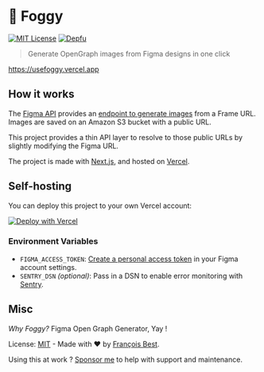 # 🌁 Foggy

[![MIT License](https://img.shields.io/github/license/47ng/cloak.svg?color=blue)](https://github.com/47ng/cloak/blob/next/LICENSE)
[![Depfu](https://badges.depfu.com/badges/9db2edf08202152d1fe7dfe8c944150b/count.svg)](https://depfu.com/github/franky47/foggy?project_id=22353)

> Generate OpenGraph images from Figma designs in one click

https://usefoggy.vercel.app

## How it works

The [Figma API](https://www.figma.com/developers/api) provides an [endpoint to generate images](https://www.figma.com/developers/api#get-images-endpoint) from a Frame URL.
Images are saved on an Amazon S3 bucket with a public URL.

This project provides a thin API layer to resolve to those public URLs
by slightly modifying the Figma URL.

The project is made with [Next.js](https://nextjs.org/), and hosted on [Vercel](https://vercel.com).

## Self-hosting

You can deploy this project to your own Vercel account:

[![Deploy with Vercel](https://vercel.com/button)](https://vercel.com/new/git/external?repository-url=https%3A%2F%2Fgithub.com%2Ffranky47%2Ffoggy&env=FIGMA_ACCESS_TOKEN&envDescription=Create%20a%20personal%20access%20token%20for%20Figma&envLink=https%3A%2F%2Fwww.figma.com%2Fdevelopers%2Fapi%23authentication)

### Environment Variables

- `FIGMA_ACCESS_TOKEN`: [Create a personal access token](https://www.figma.com/developers/api#access-tokens) in your Figma account settings.
- `SENTRY_DSN` _(optional)_: Pass in a DSN to enable error monitoring with [Sentry](https://sentry.io).

## Misc

_Why Foggy?_ Figma Open Graph Generator, Yay !

License: [MIT](https://github.com/47ng/cloak/blob/master/LICENSE) - Made with ❤️ by [François Best](https://francoisbest.com).

Using this at work ? [Sponsor me](https://github.com/sponsors/franky47) to help with support and maintenance.

